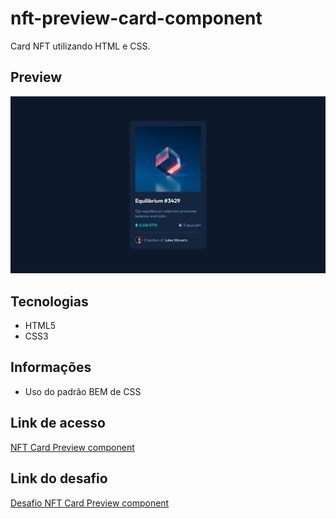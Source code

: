# nft-preview-card-component

Card NFT utilizando HTML e CSS.

## Preview

![Preview do projeto](img/nft-card-preview-component-preview.png "QR Code component preview")

## Tecnologias

- HTML5
- CSS3

## Informações

- Uso do padrão BEM de CSS

## Link de acesso

<a href="https://udanielnogueira.github.io/nft-preview-card-component/" target="_blank">NFT Card Preview component</a>

## Link do desafio

<a href="https://www.frontendmentor.io/challenges/nft-preview-card-component-SbdUL_w0U" target="_blank">Desafio NFT Card Preview component</a>